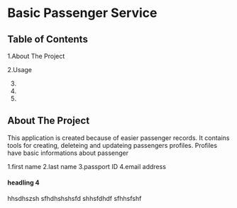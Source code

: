 # Basic Passenger Service

## Table of Contents
1.About The Project

2.Usage 

3.

4.

5.

## About The Project
This application is created because of easier passenger records. It contains tools for creating, deleteing and updateing passengers profiles. Profiles have basic informations about passenger

1.first name 
2.last name
3.passport ID 
4.email address


#### headling 4
hhsdhszsh
sfhdhshshsfd
shhsfdhdf
sfhhsfshf
